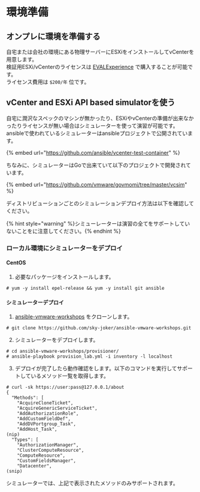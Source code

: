 # 環境準備

## オンプレに環境を準備する

自宅または会社の環境にある物理サーバーにESXiをインストールしてvCenterを用意します。  
検証用ESXi/vCenterのライセンスは [EVALExperience](https://www.vmug.com/vmug2019/membership/evalexperience) で購入することが可能です。  
ライセンス費用は `$200/年` 位です。

## vCenter and ESXi API based simulatorを使う

自宅に潤沢なスペックのマシンが無かったり、ESXiやvCenterの準備が出来なかったりライセンスが無い場合はシミュレーターを使って演習が可能です。  
ansibleで使われているシミュレーターはansibleプロジェクトで公開されています。

{% embed url="https://github.com/ansible/vcenter-test-container" %}

ちなみに、シミュレーターはGoで出来ていて以下のプロジェクトで開発されています。

{% embed url="https://github.com/vmware/govmomi/tree/master/vcsim" %}

ディストリビューションごとのシミュレーションデプロイ方法は以下を確認してください。

{% hint style="warning" %}シミューレーターは演習の全てをサポートしていないことをに注意してください。{% endhint %}

### ローカル環境にシミュレーターをデプロイ

#### CentOS

1. 必要なパッケージをインストールします。

```
# yum -y install epel-release && yum -y install git ansible
```

#### シミュレーターデプロイ

1. [ansible-vmware-workshops](https://github.com/sky-joker/ansible-vmware-workshops) をクローンします。

```
# git clone https://github.com/sky-joker/ansible-vmware-workshops.git
```

2. シミュレーターをデプロイします。

```
# cd ansible-vmware-workshops/provisioner/
# ansible-playbook provision_lab.yml -i inventory -l localhost
```

3. デプロイが完了したら動作確認をします。以下のコマンドを実行してサポートしているメソッド一覧を取得します。

```
# curl -sk https://user:pass@127.0.0.1/about
{
  "Methods": [
    "AcquireCloneTicket",
    "AcquireGenericServiceTicket",
    "AddAuthorizationRole",
    "AddCustomFieldDef",
    "AddDVPortgroup_Task",
    "AddHost_Task",
(nip)
  "Types": [
    "AuthorizationManager",
    "ClusterComputeResource",
    "ComputeResource",
    "CustomFieldsManager",
    "Datacenter",
(snip)
```

シミュレーターでは、上記で表示されたメソッドのみサポートされます。
